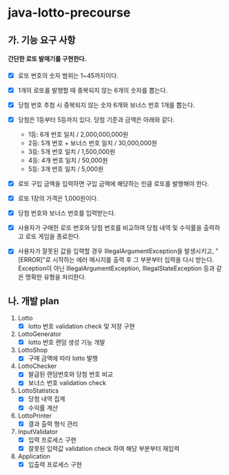 # java-lotto-precourse

## 가. 기능 요구 사항

#### 간단한 로또 발매기를 구현한다.

- [x] 로또 번호의 숫자 범위는 1~45까지이다.
- [x] 1개의 로또를 발행할 때 중복되지 않는 6개의 숫자를 뽑는다.
- [x] 당첨 번호 추첨 시 중복되지 않는 숫자 6개와 보너스 번호 1개를 뽑는다.
- [x] 당첨은 1등부터 5등까지 있다. 당첨 기준과 금액은 아래와 같다.
    - 1등: 6개 번호 일치 / 2,000,000,000원
    - 2등: 5개 번호 + 보너스 번호 일치 / 30,000,000원
    - 3등: 5개 번호 일치 / 1,500,000원
    - 4등: 4개 번호 일치 / 50,000원
    - 5등: 3개 번호 일치 / 5,000원
- [x] 로또 구입 금액을 입력하면 구입 금액에 해당하는 만큼 로또를 발행해야 한다.
- [x] 로또 1장의 가격은 1,000원이다.
- [x] 당첨 번호와 보너스 번호를 입력받는다.
- [x] 사용자가 구매한 로또 번호와 당첨 번호를 비교하여 당첨 내역 및 수익률을 출력하고 로또 게임을 종료한다.
- [x] 사용자가 잘못된 값을 입력할 경우 IllegalArgumentException을 발생시키고, "[ERROR]"로 시작하는 에러 메시지를 출력 후 그 부분부터 입력을 다시 받는다. Exception이 아닌
  IllegalArgumentException, IllegalStateException 등과 같은 명확한 유형을 처리한다.


## 나. 개발 plan

1. Lotto
   - [x] lotto 번호 validation check 및 저장 구현
2. LottoGenerator
   - [x] lotto 번호 랜덤 생성 기능 개발
3. LottoShop
   - [x] 구매 금액에 따라 lotto 발행 
4. LottoChecker
   - [x] 발급된 랜덤번호와 당첨 번호 비교
   - [x] 보너스 번호 validation check 
5. LottoStatistics
   - [x] 당첨 내역 집계
   - [x] 수익률 계산
6. LottoPrinter
   - [x] 결과 출력 형식 관리
7. InputValidator
   - [x] 입력 프로세스 구현
   - [x] 잘못된 입력값 validation check 하여 해당 부분부터 재입력
8. Application
   - [x] 입출력 프로세스 구현